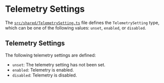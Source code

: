 

# Telemetry Settings

The [`src/shared/TelemetrySetting.ts`](../src/shared/TelemetrySetting.ts) file defines the `TelemetrySetting` type, which can be one of the following values: `unset`, `enabled`, or `disabled`.

## Telemetry Settings

The following telemetry settings are defined:

*   `unset`: The telemetry setting has not been set.
*   `enabled`: Telemetry is enabled.
*   `disabled`: Telemetry is disabled.

